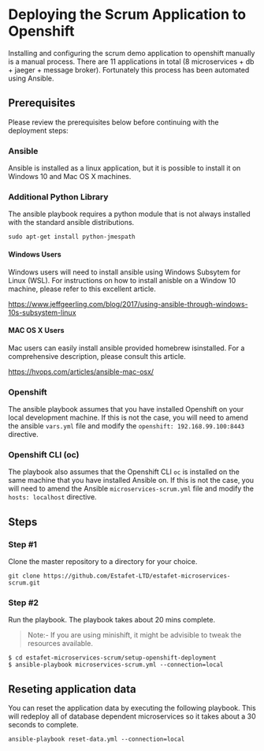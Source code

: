 # Deploying the Scrum Application to Openshift
Installing and configuring the scrum demo application to openshift manually is a manual process. There are 11 applications in total (8 microservices + db + jaeger + message broker). Fortunately this process has been automated using Ansible.

## Prerequisites
Please review the prerequisites below before continuing with the deployment steps:

### Ansible
Ansible is installed as a linux application, but it is possible to install it on Windows 10 and Mac OS X machines.

### Additional Python Library
The ansible playbook requires a python module that is not always installed with the standard ansible distributions.

```
sudo apt-get install python-jmespath
```

#### Windows Users
Windows users will need to install ansible using Windows Subsytem for Linux (WSL). For instructions on how to install anisble on a Window 10 machine, please refer to this excellent article.

https://www.jeffgeerling.com/blog/2017/using-ansible-through-windows-10s-subsystem-linux

#### MAC OS X Users
Mac users can easily install ansible provided homebrew isinstalled. For a comprehensive description, please consult this article. 

https://hvops.com/articles/ansible-mac-osx/

### Openshift
The ansible playbook assumes that you have installed Openshift on your local development machine. If this is not the case, you will need to amend the ansible `vars.yml` file and modify the `openshift: 192.168.99.100:8443` directive.

### Openshift CLI (oc)
The playbook also assumes that the Openshift CLI `oc` is installed on the same machine that you have installed Ansible on. If this is not the case, you will need to amend the Ansible `microservices-scrum.yml` file and modify the `hosts: localhost` directive.

## Steps

### Step #1
Clone the master repository to a directory for your choice.

```
git clone https://github.com/Estafet-LTD/estafet-microservices-scrum.git
```

### Step #2
Run the playbook. The playbook takes about 20 mins complete.

> Note:- If you are using minishift, it might be advisible to tweak the resources available.

```
$ cd estafet-microservices-scrum/setup-openshift-deployment
$ ansible-playbook microservices-scrum.yml --connection=local

```

## Reseting application data
You can reset the application data by executing the following playbook. This will redeploy all of database dependent microservices so it takes about a 30 seconds to complete.

```
ansible-playbook reset-data.yml --connection=local

```



